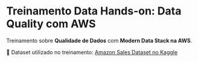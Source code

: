 # Treinamento Data Hands-on: Data Quality com AWS

Treinamento sobre **Qualidade de Dados** com **Modern Data Stack na AWS**.

📂 Dataset utilizado no treinamento: [Amazon Sales Dataset no Kaggle](https://www.kaggle.com/datasets/karkavelrajaj/amazon-sales-dataset)

